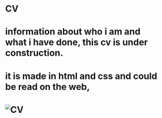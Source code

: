# CV
# information about who i am and what i have done, this cv is under construction.
# it is made in html and css and could be read on the web, 
# ![CV](https://github.com/karinastrand/CV/assets/150491879/51c93f16-72a5-42cc-b138-b17e9c3c922f)
